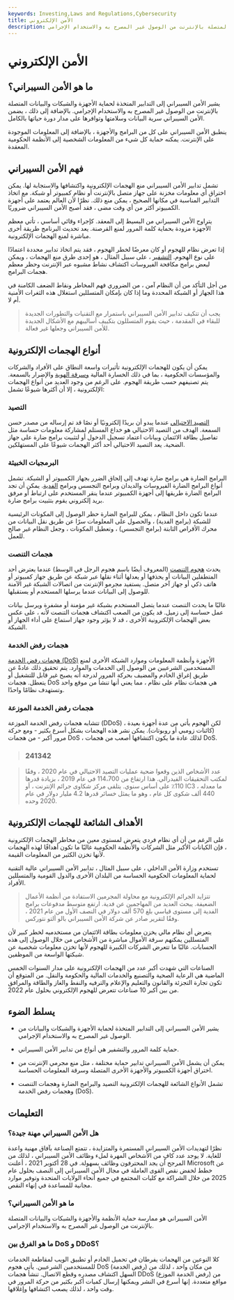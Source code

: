 ```yaml
---
keywords: Investing,Laws and Regulations,Cybersecurity
title: الأمن الإلكتروني
description: الأمن السيبراني هو ممارسة حماية الأنظمة والأجهزة والشبكات والبيانات المتصلة بالإنترنت من الوصول غير المصرح به والاستخدام الإجرامي.
---
```


# الأمن الإلكتروني
## ما هو الأمن السيبراني؟

يشير الأمن السيبراني إلى التدابير المتخذة لحماية الأجهزة والشبكات والبيانات المتصلة بالإنترنت من الوصول غير المصرح به والاستخدام الإجرامي. بالإضافة إلى ذلك ، يضمن الأمن السيبراني سرية البيانات وسلامتها وتوافرها على مدار دورة حياتها بالكامل.

ينطبق الأمن السيبراني على كل من البرامج والأجهزة ، بالإضافة إلى المعلومات الموجودة على الإنترنت. يمكنه حماية كل شيء من المعلومات الشخصية إلى الأنظمة الحكومية المعقدة.

## فهم الأمن السيبراني

تشمل تدابير الأمن السيبراني منع الهجمات الإلكترونية واكتشافها والاستجابة لها. يمكن اختراق أي معلومات مخزنة على جهاز متصل بالإنترنت أو نظام كمبيوتر أو شبكة. مع اتخاذ التدابير المناسبة في مكانها الصحيح ، يمكن منع ذلك. نظرًا لأن العالم يعتمد على أجهزة الكمبيوتر أكثر من أي وقت مضى ، فقد أصبح الأمن السيبراني ضروريًا.

يتراوح الأمن السيبراني من البسيط إلى المعقد. كإجراء وقائي أساسي ، تأتي معظم الأجهزة مزودة بحماية كلمة المرور لمنع القرصنة. يعد تحديث البرنامج طريقة أخرى مباشرة لمنع الهجمات الإلكترونية.

إذا تعرض نظام للهجوم أو كان معرضًا لخطر الهجوم ، فقد يتم اتخاذ تدابير محددة اعتمادًا على نوع الهجوم. [التشفير](/encryption) ، على سبيل المثال ، هو إحدى طرق منع الهجمات ، ويمكن لبعض برامج مكافحة الفيروسات اكتشاف نشاط مشبوه عبر الإنترنت وحظر معظم هجمات البرامج.

من أجل التأكد من أن النظام آمن ، من الضروري فهم المخاطر ونقاط الضعف الكامنة في هذا الجهاز أو الشبكة المحددة وما إذا كان بإمكان المتسللين استغلال هذه الثغرات الأمنية أم لا.

> يجب أن تتكيف تدابير الأمن السيبراني باستمرار مع التقنيات والتطورات الجديدة للبقاء في المقدمة ، حيث يقوم المتسللون بتكييف أساليبهم مع الأشكال الجديدة للأمن السيبراني وجعلها غير فعالة.

>

## أنواع الهجمات الإلكترونية

يمكن أن يكون للهجمات الإلكترونية تأثيرات واسعة النطاق على الأفراد والشركات والمؤسسات الحكومية ، بما في ذلك الخسارة المالية [وسرقة الهوية](/identitytheft) والإضرار بالسمعة. يتم تصنيفهم حسب طريقة الهجوم. على الرغم من وجود العديد من أنواع الهجمات الإلكترونية ، إلا أن أكثرها شيوعًا تشمل:

### التصيد

[التصيد الاحتيالي](/phishing) عندما يبدو أن بريدًا إلكترونيًا أو نصًا قد تم إرساله من مصدر حسن السمعة. الهدف من التصيد الاحتيالي هو خداع المستلم لمشاركة معلومات حساسة مثل تفاصيل بطاقة الائتمان وبيانات اعتماد تسجيل الدخول أو لتثبيت برامج ضارة على جهاز الضحية. يعد التصيد الاحتيالي أحد أكثر الهجمات شيوعًا على المستهلكين.

### البرمجيات الخبيثة

البرامج الضارة هي برامج ضارة تهدف إلى إلحاق الضرر بجهاز الكمبيوتر أو الشبكة. تشمل أنواع البرامج الضارة الفيروسات والديدان وبرامج التجسس وبرامج [الفدية](/ransomware). يمكن أن تجد البرامج الضارة طريقها إلى أجهزة الكمبيوتر عندما ينقر المستخدم على ارتباط أو مرفق بريد إلكتروني يقوم بتثبيت برامج ضارة.

عندما تكون داخل النظام ، يمكن للبرامج الضارة حظر الوصول إلى المكونات الرئيسية للشبكة (برامج الفدية) ، والحصول على المعلومات سرًا عن طريق نقل البيانات من محرك الأقراص الثابتة (برامج التجسس) ، وتعطيل المكونات ، وجعل النظام غير صالح للعمل.

### هجمات التنصت

يحدث [هجوم التنصت](/eavesdropping-attack) (المعروف أيضًا باسم هجوم الرجل في الوسط) عندما يعترض أحد المتطفلين البيانات أو يحذفها أو يعدلها أثناء نقلها عبر شبكة عن طريق جهاز كمبيوتر أو هاتف ذكي أو جهاز آخر متصل. يستفيد مجرمو الإنترنت من اتصالات الشبكة غير الآمنة للوصول إلى البيانات عندما يرسلها المستخدم أو يستقبلها.

غالبًا ما يحدث التنصت عندما يتصل المستخدم بشبكة غير مؤمنة أو مشفرة ويرسل بيانات عمل حساسة إلى زميل. قد يكون من الصعب اكتشاف هجمات التنصت لأنه ، على عكس بعض الهجمات الإلكترونية الأخرى ، قد لا يؤثر وجود جهاز استماع على أداء الجهاز أو الشبكة.

### هجمات رفض الخدمة

[هجمات رفض الخدمة (DoS)](/denial-service-attack-dos) الأجهزة وأنظمة المعلومات وموارد الشبكة الأخرى لمنع المستخدمين الشرعيين من الوصول إلى الخدمات والموارد. يتم تحقيق ذلك عادةً عن طريق إغراق الخادم والمضيف بحركة المرور لدرجة أنه يصبح غير قابل للتشغيل أو يتعطل. هجمات DoS هي هجمات نظام على نظام ، مما يعني أنها تنشأ من موقع واحد وتستهدف نظامًا واحدًا.

### هجمات رفض الخدمة الموزعة

تتشابه هجمات رفض الخدمة الموزعة (DDoS) ، لكن الهجوم يأتي من عدة أجهزة بعيدة (كائنات زومبي أو روبوتات). يمكن نشر هذه الهجمات بشكل أسرع بكثير - ومع حركة مرور أكبر - من هجمات DoS ، لذلك عادة ما يكون اكتشافها أصعب من هجمات DoS.

> ### 241342

> عدد الأشخاص الذين وقعوا ضحية عمليات التصيد الاحتيالي في عام 2020 ، وفقًا لمكتب التحقيقات الفيدرالي. هذا ارتفاع من 114،700 في عام 2019 ، بزيادة قدرها 110٪ على أساس سنوي. يتلقى مركز شكاوى جرائم الإنترنت ، أو IC3 ، ما معدله 440 ألف شكوى كل عام ، وهو ما يمثل خسائر قدرها 4.2 مليار دولار في عام 2020 وحده.

>

## الأهداف الشائعة للهجمات الإلكترونية

على الرغم من أن أي نظام فردي يتعرض لمستوى معين من مخاطر الهجمات الإلكترونية ، فإن الكيانات الأكبر مثل الشركات والأنظمة الحكومية غالبًا ما تكون أهدافًا لهذه الهجمات لأنها تخزن الكثير من المعلومات القيمة.

تستخدم وزارة الأمن الداخلي ، على سبيل المثال ، تدابير الأمن السيبراني عالية التقنية لحماية المعلومات الحكومية الحساسة من البلدان الأخرى والدول القومية والمتسللين الأفراد.

> تتزايد الجرائم الإلكترونية مع محاولة المجرمين الاستفادة من أنظمة الأعمال الضعيفة. يبحث العديد من المهاجمين عن فدية. ارتفع متوسط مدفوعات برامج الفدية إلى مستوى قياسي بلغ 570 ألف دولار في النصف الأول من عام 2021 ، وفقًا لتقرير صادر عن شركة الأمن السيبراني بالو ألتو نتوركس.

>

يتعرض أي نظام مالي يخزن معلومات بطاقة الائتمان من مستخدميه لخطر كبير لأن المتسللين يمكنهم سرقة الأموال مباشرة من الأشخاص من خلال الوصول إلى هذه الحسابات. غالبًا ما تتعرض الشركات الكبيرة للهجوم لأنها تخزن معلومات شخصية عن شبكتها الواسعة من الموظفين.

الصناعات التي شهدت أكبر عدد من الهجمات الإلكترونية على مدار السنوات الخمس الماضية هي الرعاية الصحية والتصنيع والخدمات المالية والحكومة والنقل. من المتوقع أن تكون تجارة التجزئة والقانون والتعليم والإعلام والترفيه والنفط والغاز والطاقة والمرافق من بين أكبر 10 صناعات تتعرض للهجوم الإلكتروني بحلول عام 2022.

## يسلط الضوء

- يشير الأمن السيبراني إلى التدابير المتخذة لحماية الأجهزة والشبكات والبيانات من الوصول غير المصرح به والاستخدام الإجرامي.

- حماية كلمة المرور والتشفير هي أنواع من تدابير الأمن السيبراني.

- يمكن أن يشمل الأمن السيبراني تدابير حماية مختلفة ، مثل منع مجرمي الإنترنت من اختراق أجهزة الكمبيوتر والأجهزة الأخرى المتصلة وسرقة المعلومات الحساسة.

- تشمل الأنواع الشائعة للهجمات الإلكترونية التصيد والبرامج الضارة وهجمات التنصت وهجمات رفض الخدمة (DoS).

## التعليمات

### هل الأمن السيبراني مهنة جيدة؟

نظرًا لتهديدات الأمن السيبراني المستمرة والمتزايدة ، تتمتع الصناعة بآفاق مهنية واعدة للغاية. لا يوجد عدد كافٍ من الأشخاص المهرة لملء وظائف الأمن السيبراني ، لذلك من المرجح أن يجد المحترفون وظائف بسهولة. في 28 أكتوبر 2021 ، أعلنت Microsoft عن خطط لخفض نقص القوى العاملة في مجال الأمن السيبراني إلى النصف بحلول عام 2025 من خلال الشراكة مع كليات المجتمع في جميع أنحاء الولايات المتحدة وتوفير موارد مجانية للمساعدة في إنهاء النقص.

### ما هو الأمن السيبراني؟

الأمن السيبراني هو ممارسة حماية الأنظمة والأجهزة والشبكات والبيانات المتصلة بالإنترنت من الوصول غير المصرح به والاستخدام الإجرامي.

### ما هو الفرق بين DoS و DDoS؟

كلا النوعين من الهجمات يفرطان في تحميل الخادم أو تطبيق الويب لمقاطعة الخدمات للمستخدمين الشرعيين. يأتي هجوم DoS (رفض الخدمة) من مكان واحد ، لذلك من السهل اكتشاف مصدره وقطع الاتصال. تنشأ هجمات DDoS (رفض الخدمة الموزع) من مواقع متعددة. إنها أسرع في النشر ويمكنها إرسال كميات أكبر بكثير من حركة المرور في وقت واحد ، لذلك يصعب اكتشافها وإغلاقها.

